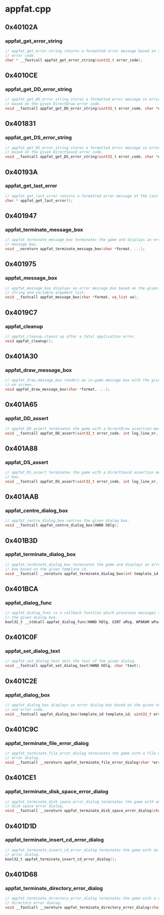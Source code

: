 # appfat.cpp

## 0x40102A

### appfat_get_error_string

```c
// appfat_get_error_string returns a formatted error message based on the given
// error code.
char * __fastcall appfat_get_error_string(uint32_t error_code);
```

## 0x4010CE

### appfat_get_DD_error_string

```c
// appfat_get_DD_error_string stores a formatted error message in error_buf
// based on the given DirectDraw error code.
void __fastcall appfat_get_DD_error_string(uint32_t error_code, char *error_buf, int error_buf_len);
```

## 0x401831

### appfat_get_DS_error_string

```c
// appfat_get_DS_error_string stores a formatted error message in error_buf
// based on the given DirectSound error code.
void __fastcall appfat_get_DS_error_string(uint32_t error_code, char *error_buf, int error_buf_len);
```

## 0x40193A

### appfat_get_last_error

```c
// appfat_get_last_error returns a formatted error message of the last error.
char * appfat_get_last_error();
```

## 0x401947

### appfat_terminate_message_box

```c
// appfat_terminate_message_box terminates the game and displays an error
// message box.
void __noreturn appfat_terminate_message_box(char *format, ...);
```

## 0x401975

### appfat_message_box

```c
// appfat_message_box displays an error message box based on the given format
// string and variable argument list.
void __fastcall appfat_message_box(char *format, va_list va);
```

## 0x4019C7

### appfat_cleanup

```c
// appfat_cleanup cleans up after a fatal application error.
void appfat_cleanup();
```

## 0x401A30

### appfat_draw_message_box

```c
// appfat_draw_message_box renders an in-game message box with the given text
// on screen.
void appfat_draw_message_box(char *format, ...);
```

## 0x401A65

### appfat_DD_assert

```c
// appfat_DD_assert terminates the game with a DirectDraw assertion message box.
void __fastcall appfat_DD_assert(uint32_t error_code, int log_line_nr, char *log_file_path);
```

## 0x401A88

### appfat_DS_assert

```c
// appfat_DS_assert terminates the game with a DirectSound assertion message
// box.
void __fastcall appfat_DS_assert(uint32_t error_code, int log_line_nr, char *log_file_path);
```

## 0x401AAB

### appfat_centre_dialog_box

```c
// appfat_centre_dialog_box centres the given dialog box.
void __fastcall appfat_centre_dialog_box(HWND hDlg);
```

## 0x401B3D

### appfat_terminate_dialog_box

```c
// appfat_terminate_dialog_box terminates the game and displays an error dialog
// box based on the given template id.
void __fastcall __noreturn appfat_terminate_dialog_box(int template_id, uint32_t error_code, char *log_file_path, int log_line_nr);
```

## 0x401BCA

### appfat_dialog_func

```c
// appfat_dialog_func is a callback function which processes messages sent to
// the given dialog box.
bool32_t __stdcall appfat_dialog_func(HWND hDlg, UINT uMsg, WPARAM wParam, char *text);
```

## 0x401C0F

### appfat_set_dialog_text

```c
// appfat_set_dialog_text sets the text of the given dialog.
void __fastcall appfat_set_dialog_text(HWND hDlg, char *text);
```

## 0x401C2E

### appfat_dialog_box

```c
// appfat_dialog_box displays an error dialog box based on the given template id
// and error code.
void __fastcall appfat_dialog_box(template_id template_id, uint32_t error_code, char *log_file_path, int log_line_nr);
```

## 0x401C9C

### appfat_terminate_file_error_dialog

```c
// appfat_terminate_file_error_dialog terminates the game with a file not found
// error dialog.
void __fastcall __noreturn appfat_terminate_file_error_dialog(char *error);
```

## 0x401CE1

### appfat_terminate_disk_space_error_dialog

```c
// appfat_terminate_disk_space_error_dialog terminates the game with an out of
// disk space error dialog.
void __fastcall __noreturn appfat_terminate_disk_space_error_dialog(char *error);
```

## 0x401D1D

### appfat_terminate_insert_cd_error_dialog

```c
// appfat_terminate_insert_cd_error_dialog terminates the game with an insert CD
// error dialog.
bool32_t appfat_terminate_insert_cd_error_dialog();
```

## 0x401D68

### appfat_terminate_directory_error_dialog

```c
// appfat_terminate_directory_error_dialog terminates the game with a read-only
// directory error dialog.
void __fastcall __noreturn appfat_terminate_directory_error_dialog(char *error);
```

